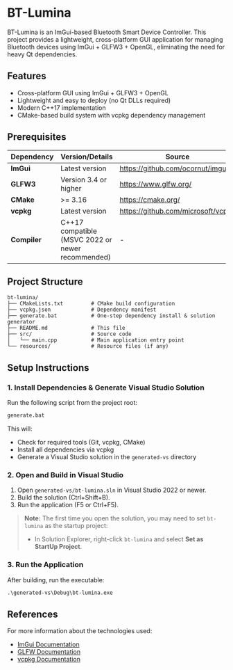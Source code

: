 # BT-Lumina

BT-Lumina is an ImGui-based Bluetooth Smart Device Controller. This project provides a lightweight, cross-platform GUI application for managing Bluetooth devices using ImGui + GLFW3 + OpenGL, eliminating the need for heavy Qt dependencies.

## Features

- Cross-platform GUI using ImGui + GLFW3 + OpenGL
- Lightweight and easy to deploy (no Qt DLLs required)
- Modern C++17 implementation
- CMake-based build system with vcpkg dependency management

## Prerequisites

| Dependency | Version/Details | Source |
|------------|----------------|--------|
| **ImGui**  | Latest version | https://github.com/ocornut/imgui |
| **GLFW3**  | Version 3.4 or higher | https://www.glfw.org/ |
| **CMake**  | >= 3.16 | https://cmake.org/ |
| **vcpkg**  | Latest version | https://github.com/microsoft/vcpkg |
| **Compiler** | C++17 compatible (MSVC 2022 or newer recommended) | - |

## Project Structure

```
bt-lumina/
├── CMakeLists.txt         # CMake build configuration
├── vcpkg.json             # Dependency manifest
├── generate.bat           # One-step dependency install & solution generator
├── README.md              # This file
├── src/                   # Source code
│   └── main.cpp           # Main application entry point
└── resources/             # Resource files (if any)
```

## Setup Instructions

### 1. Install Dependencies & Generate Visual Studio Solution

Run the following script from the project root:

```cmd
generate.bat
```

This will:
- Check for required tools (Git, vcpkg, CMake)
- Install all dependencies via vcpkg
- Generate a Visual Studio solution in the `generated-vs` directory

### 2. Open and Build in Visual Studio

1. Open `generated-vs/bt-lumina.sln` in Visual Studio 2022 or newer.
2. Build the solution (Ctrl+Shift+B).
3. Run the application (F5 or Ctrl+F5).

> **Note:** The first time you open the solution, you may need to set `bt-lumina` as the startup project:
> - In Solution Explorer, right-click `bt-lumina` and select **Set as StartUp Project**.

### 3. Run the Application

After building, run the executable:

```cmd
.\generated-vs\Debug\bt-lumina.exe
```

## References
For more information about the technologies used:
- [ImGui Documentation](https://github.com/ocornut/imgui)
- [GLFW Documentation](https://www.glfw.org/documentation.html)
- [vcpkg Documentation](https://github.com/microsoft/vcpkg)

